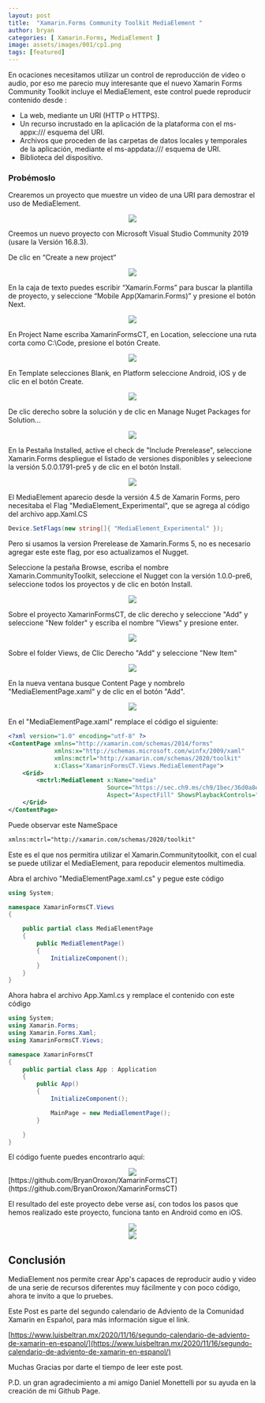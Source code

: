 ```yaml
---
layout: post
title:  "Xamarin.Forms Community Toolkit MediaElement "
author: bryan
categories: [ Xamarin.Forms, MediaElement ]
image: assets/images/001/cp1.png
tags: [featured]
---
```

En ocaciones necesitamos utilizar un control de reproducción de video o audio, por eso me parecio muy interesante que el nuevo Xamarin Forms Community Toolkit incluye el MediaElement, este control puede reproducir contenido desde :

- La web, mediante un URI (HTTP o HTTPS).
- Un recurso incrustado en la aplicación de la plataforma con el ms-appx:/// esquema del URI.
- Archivos que proceden de las carpetas de datos locales y temporales de la aplicación, mediante el ms-appdata:/// esquema de URI.
- Biblioteca del dispositivo.

### Probémoslo

Crearemos un proyecto que muestre un video de una URI para demostrar el uso de MediaElement.

<div align="center">
<a href="/assets/images/post1_p1.png" data-fancybox>
<img src="/assets/images/post1_p1.png" /></a>
</div>

Creemos un nuevo proyecto con Microsoft Visual Studio Community 2019 (usare la Versión 16.8.3).

De clic en “Create a new project“

<div align="center">
<a href="/assets/images/001/1.png" data-fancybox>
<img src="/assets/images/001/1.png" /></a>
</div>

En la caja de texto puedes escribir “Xamarin.Forms” para buscar la plantilla de proyecto, y seleccione “Mobile App(Xamarin.Forms)” y presione el botón Next.

<div align="center">
<a href="/assets/images/001/22.png" data-fancybox>
<img src="/assets/images/001/22.png" /></a>
</div>

En Project Name escriba XamarinFormsCT, en Location, seleccione una ruta corta como C:\Code\, presione el botón Create.

<div align="center">
<a href="/assets/images/0012B.png" data-fancybox>
<img src="/assets/images/001/2B.png" /></a>
</div>

En Template selecciones Blank, en Platform seleccione Android, iOS y de clic en el botón Create.

<div align="center">
<a href="/assets/images/001/3.png" data-fancybox>
<img src="/assets/images/001/3.png" /></a>
</div>

De clic derecho sobre la solución y de clic en Manage Nuget Packages for Solution…

<div align="center">
<a href="/assets/images/001/33.png" data-fancybox>
<img src="/assets/images/001/33.png" /></a>
</div>

En la Pestaña Installed, active el check de "Include Prerelease", seleccione Xamarin.Forms despliegue el listado de versiones disponibles y seleecione la versión 5.0.0.1791-pre5 y de clic en el botón Install.

<div align="center">
<a href="/assets/images/001/4.png" data-fancybox>
<img src="/assets/images/001/4.png" /></a>
</div>

El MediaElement aparecio desde la versión 4.5 de Xamarin Forms, pero necesitaba el Flag "MediaElement_Experimental", que se agrega al código del archivo app.Xaml.CS

```csharp
Device.SetFlags(new string[]{ "MediaElement_Experimental" });
```

Pero si usamos la version Prerelease de Xamarin.Forms 5, no es necesario agregar este este flag, por eso actualizamos el Nugget.

Seleccione la pestaña Browse, escriba el nombre Xamarin.CommunityToolkit, seleccione el Nugget con la versión 1.0.0-pre6, seleccione todos los proyectos y de clic en botón Install. 

<div align="center">
<a href="/assets/images/001/5.png" data-fancybox>
<img src="/assets/images/001/5.png" /></a>
</div>

Sobre el proyecto XamarinFormsCT, de clic derecho y seleccione "Add" y seleccione  "New folder" y escriba el nombre "Views" y presione enter.

<div align="center">
<a href="/assets/images/001/55.png" data-fancybox>
<img src="/assets/images/001/55.png" /></a>
</div>

Sobre el folder Views, de Clic Derecho "Add" y seleccione "New Item"

<div align="center">
<a href="/assets/images/001/6.png" data-fancybox>
<img src="/assets/images/001/6.png" /></a>
</div>

En la nueva ventana busque Content Page y nombrelo "MediaElementPage.xaml" y de clic en el botón "Add".

<div align="center">
<a href="/assets/images/001/7.png" data-fancybox>
<img src="/assets/images/001/7.png" /></a>
</div>

En el "MediaElementPage.xaml" remplace el código el siguiente:

```xml
<?xml version="1.0" encoding="utf-8" ?>
<ContentPage xmlns="http://xamarin.com/schemas/2014/forms"
             xmlns:x="http://schemas.microsoft.com/winfx/2009/xaml"
             xmlns:mctrl="http://xamarin.com/schemas/2020/toolkit"
             x:Class="XamarinFormsCT.Views.MediaElementPage">
    <Grid>
        <mctrl:MediaElement x:Name="media" 
                            Source="https://sec.ch9.ms/ch9/1bec/36d0a8ed-175d-4e1b-8ae6-f88df3fa1bec/XAMSHOWFormsFiveIsHERE_high.mp4" 
                            Aspect="AspectFill" ShowsPlaybackControls="True" />
    </Grid>
</ContentPage>
```
Puede observar este NameSpace
```xml
xmlns:mctrl="http://xamarin.com/schemas/2020/toolkit"
```
Este es el que nos permitira utilizar el Xamarin.Communitytoolkit, con el cual se puede utilizar el MediaElement, para repoducir elementos multimedia.

Abra el archivo "MediaElementPage.xaml.cs" y pegue este código

```csharp
using System;

namespace XamarinFormsCT.Views
{

    public partial class MediaElementPage 
    {
        public MediaElementPage()
        {
            InitializeComponent();
        }
    }
}
```
Ahora habra el archivo App.Xaml.cs y remplace el contenido con este código

```csharp
using System;
using Xamarin.Forms;
using Xamarin.Forms.Xaml;
using XamarinFormsCT.Views;

namespace XamarinFormsCT
{
    public partial class App : Application
    {
        public App()
        {
            InitializeComponent();

            MainPage = new MediaElementPage();
        }

    }
}
```

El código fuente puedes encontrarlo aquí:

<div align="center">
<img src="/assets/images/source__code.png" />
</div>
[https://github.com/BryanOroxon/XamarinFormsCT](https://github.com/BryanOroxon/XamarinFormsCT)


El resultado del este proyecto debe verse así, con todos los pasos que hemos realizado este proyecto, funciona tanto en Android como en iOS.

<div align="center">
<a href="/assets/images/001/cp2.png" data-fancybox>
<img src="/assets/images/001/cp2.png" /></a>
</div>

<div align="center">
<a href="/assets/images/001/cp3.png" data-fancybox>
<img src="/assets/images/001/cp3.png" /></a>
</div>


## Conclusión

MediaElement nos permite crear App's capaces de reproducir audio y video de una serie de recursos diferentes muy fácilmente y con poco código, ahora te invito a que lo pruebes.

Este Post es parte del segundo calendario de Adviento de la Comunidad Xamarin en Español, para más información sigue el link.

[https://www.luisbeltran.mx/2020/11/16/segundo-calendario-de-adviento-de-xamarin-en-espanol/](https://www.luisbeltran.mx/2020/11/16/segundo-calendario-de-adviento-de-xamarin-en-espanol/)


Muchas Gracias por darte el tiempo de leer este post.

P.D. un gran agradecimiento a mi amigo Daniel Monettelli por su ayuda en la creación de mi Github Page.